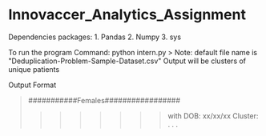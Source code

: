 # Innovaccer_Analytics_Assignment
Dependencies packages:
	1. Pandas
	2. Numpy
	3. sys 

To run the program
Command:  python intern.py <filename>  > <outputfile>
Note: default file name is "Deduplication-Problem-Sample-Dataset.csv"
Output will be  clusters of unique patients


Output Format

>###########Females################# 
> >>>>>>> with DOB:  xx/xx/xx
>Cluster: <Cluster number>
>		<index of entry in sample data> <lastName> <DOB> <gn> <lastName>
>       .
>       .
>       .
		
